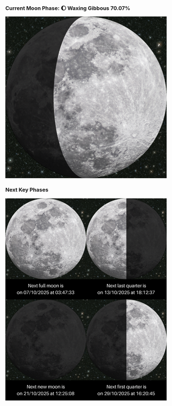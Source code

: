 ### Current Moon Phase: 🌔 Waxing Gibbous 70.07%
![Moon Phase](moonphase.png)
### Next Key Phases
![Gallery](gallery.png)
